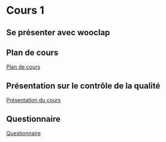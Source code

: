 # Cours 1
<h2>Se présenter avec wooclap</h2>

<h2>Plan de cours</h2>
<a href="https://cmontmorency365-my.sharepoint.com/:b:/g/personal/lora_boisvert_cmontmorency_qc_ca/EcqCqA-qXuZIoCr18ERuHJoBxXxthafuzz1Zf4cRIkcGhw?e=gxqAFc">Plan de cours</a>

<h2>Présentation sur le contrôle de la qualité</h2>
<a href="https://cmontmorency365-my.sharepoint.com/:b:/g/personal/lora_boisvert_cmontmorency_qc_ca/EXpMuzcjcWdNrcXFSDrytVABCaPEC6RjvDmTv8FVVMSF1g?e=8Jn9KU">Présentation du cours</a>

 <h2>Questionnaire</h2>
 <a href="https://forms.office.com/r/MUa8T3fCXa">Questionnaire</a>
